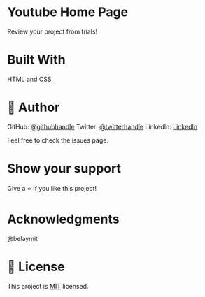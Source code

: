 # Youtube Home Page
Review your project from trials!

# Built With
HTML and CSS


# 👤 Author
GitHub: [@githubhandle](https://github.com/tarak-psdu)
Twitter: [@twitterhandle](https://twitter.com/AbuTarak10)
LinkedIn: [LinkedIn](https://www.linkedin.com/in/abu-tarak)

Feel free to check the issues page.

# Show your support
Give a ⭐️ if you like this project!

# Acknowledgments
@belaymit

# 📝 License
This project is [MIT](./LICENSE) licensed.
